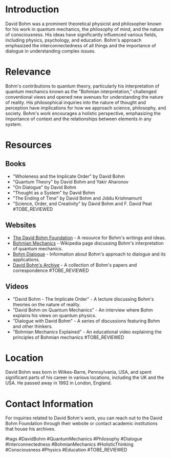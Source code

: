 # Introduction

David Bohm was a prominent theoretical physicist and philosopher known for his work in quantum mechanics, the philosophy of mind, and the nature of consciousness. His ideas have significantly influenced various fields, including physics, psychology, and education. Bohm's approach emphasized the interconnectedness of all things and the importance of dialogue in understanding complex issues.

# Relevance

Bohm's contributions to quantum theory, particularly his interpretation of quantum mechanics known as the "Bohmian interpretation," challenged conventional views and opened new avenues for understanding the nature of reality. His philosophical inquiries into the nature of thought and perception have implications for how we approach science, philosophy, and society. Bohm's work encourages a holistic perspective, emphasizing the importance of context and the relationships between elements in any system.

# Resources

## Books
- "Wholeness and the Implicate Order" by David Bohm
- "Quantum Theory" by David Bohm and Yakir Aharonov
- "On Dialogue" by David Bohm
- "Thought as a System" by David Bohm
- "The Ending of Time" by David Bohm and Jiddu Krishnamurti
- "Science, Order, and Creativity" by David Bohm and F. David Peat #TOBE_REVIEWED

## Websites
- [The David Bohm Foundation](http://www.davidbohm.com) - A resource for Bohm's writings and ideas.
- [Bohmian Mechanics](https://en.wikipedia.org/wiki/Bohmian_mechanics) - Wikipedia page discussing Bohm's interpretation of quantum mechanics.
- [Bohm Dialogue](https://www.bohmdialogue.org) - Information about Bohm's approach to dialogue and its applications.
- [David Bohm's Archive](http://www.davidbohmarchive.org) - A collection of Bohm's papers and correspondence #TOBE_REVIEWED

## Videos
- "David Bohm - The Implicate Order" - A lecture discussing Bohm's theories on the nature of reality.
- "David Bohm on Quantum Mechanics" - An interview where Bohm explains his views on quantum physics.
- "Dialogue with David Bohm" - A series of discussions featuring Bohm and other thinkers.
- "Bohmian Mechanics Explained" - An educational video explaining the principles of Bohmian mechanics #TOBE_REVIEWED

# Location

David Bohm was born in Wilkes-Barre, Pennsylvania, USA, and spent significant parts of his career in various locations, including the UK and the USA. He passed away in 1992 in London, England.

# Contact Information

For inquiries related to David Bohm's work, you can reach out to the David Bohm Foundation through their website or contact academic institutions that house his archives.

#tags 
#DavidBohm #QuantumMechanics #Philosophy #Dialogue #Interconnectedness #BohmianMechanics #HolisticThinking #Consciousness #Physics #Education #TOBE_REVIEWED
